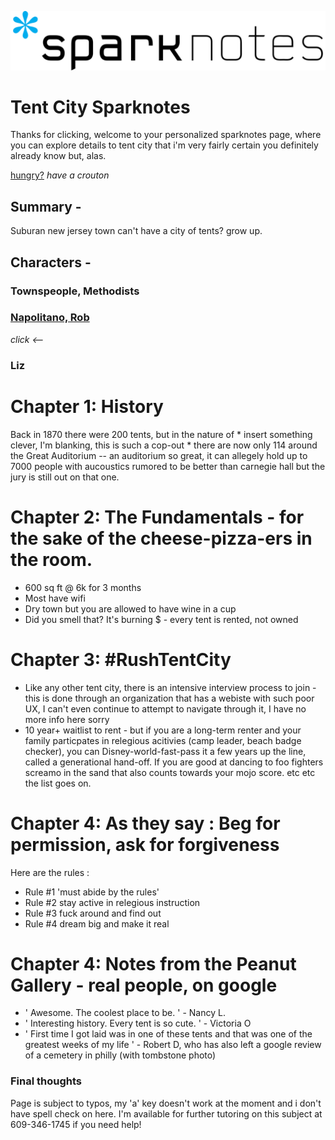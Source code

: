![jump](2560px-SparkNotes_logo.svg.png)
# Tent City Sparknotes 
Thanks for clicking, welcome to your personalized sparknotes page, where you can explore details to tent city that i'm very fairly certain you definitely already know but, alas. 

[hungry?](https://crouton.net/) 
_have a crouton_



## Summary - 
Suburan new jersey town can't have a city of tents? grow up. 

## Characters - 
### Townspeople, Methodists 
### [Napolitano, Rob](lol.jpeg) 
_click <--_
### Liz 

# Chapter 1: History 
Back in 1870 there were 200 tents, but in the nature of * insert something clever, I'm blanking, this is such a cop-out * there are now only 114 around the Great Auditorium -- an auditorium so great, it can allegely hold up to 7000 people with aucoustics rumored to be better than carnegie hall but the jury is still out on that one. 


# Chapter 2: The Fundamentals - for the sake of the cheese-pizza-ers in the room. 
- 600 sq ft @ 6k for 3 months 
- Most have wifi 
- Dry town but you are allowed to have wine in a cup 
- Did you smell that? It's burning $ - every tent is rented, not owned

# Chapter 3: #RushTentCity 
- Like any other tent city, there is an intensive interview process to join - this is done through an organization that has a webiste with such poor UX, I can't even continue to attempt to navigate through it, I have no more info here sorry 
- 10 year+ waitlist to rent - but if you are a long-term renter and your family particpates in relegious acitivies (camp leader, beach badge checker), you can Disney-world-fast-pass it a few years up the line, called a generational hand-off. If you are good at dancing to foo fighters screamo in the sand that also counts towards your mojo score. etc etc the list goes on. 



# Chapter 4: As they say : Beg for permission, ask for forgiveness
Here are the rules :
- Rule #1 'must abide by the rules' 
- Rule #2 stay active in relegious instruction 
- Rule #3 fuck around and find out 
- Rule #4 dream big and make it real

# Chapter 4: Notes from the Peanut Gallery - real people, on google 
- ' Awesome. The coolest place to be. ' - Nancy L. 
- ' Interesting history. Every tent is so cute. ' - Victoria O
- ' First time I got laid was in one of these tents and that was one of the greatest weeks of my life ' - Robert D, who has also left a google review of a cemetery in philly (with tombstone photo) 

### Final thoughts
Page is subject to typos, my 'a' key doesn't work at the moment and i don't have spell check on here. 
I'm available for further tutoring on this subject at 609-346-1745 if you need help! 

